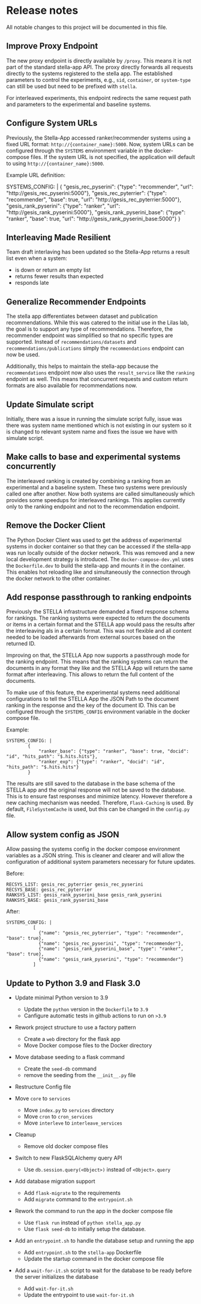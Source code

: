 # Release notes
All notable changes to this project will be documented in this file. 

## Improve Proxy Endpoint
The new proxy endpoint is directly available by `/proxy`. This means it is not part of the standard stella-app API.
The proxy directly forwards all requests directly to the systems registered to the stella app. The established parameters to control the experiments, e.g., `sid`, `container`, or `system-type` can still be used but need to be prefixed with `stella`.

For interleaved experiments, this endpoint redirects the same request path and parameters to the experimental and baseline systems.

## Configure System URLs
Previously, the Stella-App accessed ranker/recommender systems using a fixed URL format: `http://{container_name}:5000`. Now, system URLs can be configured through the `SYSTEMS` environment variable in the docker-compose files. If the system URL is not specified, the application will default to using `http://{container_name}:5000`.

Example URL definition:

SYSTEMS_CONFIG: |
        {
            "gesis_rec_pyserini": {"type": "recommender", "url": "http://gesis_rec_pyserini:5000"},
            "gesis_rec_pyterrier": {"type": "recommender", "base": true, "url": "http://gesis_rec_pyterrier:5000"},
            "gesis_rank_pyserini": {"type": "ranker", "url": "http://gesis_rank_pyserini:5000"},
            "gesis_rank_pyserini_base": {"type": "ranker", "base": true, "url": "http://gesis_rank_pyserini_base:5000"}
        }


## Interleaving Made Resilient
Team draft interlaving has been updated so the Stella-App returns a result list even when a system:
- is down or return an empty list
- returns fewer results than expected
- responds late 


## Generalize Recommender Endpoints
The stella app differentiates between dataset and publication recommendations. While this was catered to the initial use in the Lilas lab, the goal is to support any type of recommendations. Therefore, the recommender endpoint was simplified so that no specific types are supported. Instead of `recommendations/datasets` and `recommendations/publications` simply the `recommendations` endpoint can now be used. 

Additionally, this helps to maintain the stella-app because the `recommendations` endpoint now also uses the `result_service` like the `ranking` endpoint as well. This means that concurrent requests and custom return formats are also available for recommendations now.

## Update Simulate script
Initially, there was a issue in running the simulate script fully, issue was there was system name mentioned which is not existing in our system so it is changed to relevant system name and fixes the issue we have with simulate script.

## Make calls to base and experimental systems concurrently
The interleaved ranking is created by combining a ranking from an experimental and a baseline system. These two systems were previously called one after another. Now both systems are called simultaneously which provides some speedups for interleaved rankings.
This applies currently only to the ranking endpoint and not to the recommendation endpoint.

## Remove the Docker Client
The Python Docker Client was used to get the address of experimental systems in docker container so that they can be accessed if the stella-app was run locally outside of the docker network. This was removed and a new local development strategy is introduced. The `docker-compose-dev.yml` uses the `Dockerfile.dev` to build the stella-app and mounts it in the container. This enables hot reloading like and simultaneously the connection through the docker network to the other container.


## Add response passthrough to ranking endpoints
Previously the STELLA infrastructure demanded a fixed response schema for rankings. The ranking systems were expected to return the documents or items in a certain format and the STELLA app would pass the results after the interleaving als in a certain format. This was not flexible and all content needed to be loaded afterwards from external sources based on the returned ID.  

Improving on that, the STELLA App now supports a passthrough mode for the ranking endpoint. This means that the ranking systems can return the documents in any format they like and the STELLA App will return the same format after interleaving. This allows to return the full content of the documents.

To make use of this feature, the experimental systems need additional configurations to tell the STELLA App the JSON Path to the document ranking in the response and the key of the document ID. This can be configured through the `SYSTEMS_CONFIG` environment variable in the docker compose file.

Example:
```
SYSTEMS_CONFIG: |
        {
            "ranker_base": {"type": "ranker", "base": true, "docid": "id", "hits_path": "$.hits.hits"},
            "ranker_exp": {"type": "ranker", "docid": "id", "hits_path": "$.hits.hits"}
        }
```

The results are still saved to the database in the base schema of the STELLA app and the original response will not be saved to the database. This is to ensure fast responses and minimize latency. However therefore a new caching mechanism was needed. Therefore, `Flask-Caching` is used. By default, `FileSystemCache` is used, but this can be changed in the `config.py` file.



## Allow system config as JSON
Allow passing the systems config in the docker compose environment variables as a JSON string. This is cleaner and clearer and will allow the configuration of additional system parameters necessary for future updates.

Before:
```
RECSYS_LIST: gesis_rec_pyterrier gesis_rec_pyserini
RECSYS_BASE: gesis_rec_pyterrier
RANKSYS_LIST: gesis_rank_pyserini_base gesis_rank_pyserini
RANKSYS_BASE: gesis_rank_pyserini_base
```

After:
```
SYSTEMS_CONFIG: |
          [
            {"name": "gesis_rec_pyterrier", "type": "recommender", "base": true},
            {"name": "gesis_rec_pyserini", "type": "recommender"},
            {"name": "gesis_rank_pyserini_base", "type": "ranker", "base": true},
            {"name": "gesis_rank_pyserini", "type": "recommender"}
          ]
```


## Update to Python 3.9 and Flask 3.0
- Update minimal Python version to 3.9
    - Update the `python` version in the `Dockerfile` to `3.9`
    - Canfigure automatic tests in github actions to run on `>3.9`
    
- Rework project structure to use a factory pattern
    - Create a `web` directory for the flask app
    - Move Docker compose files to the Docker directory

- Move database seeding to a flask command
    - Create the `seed-db` command
    - remove the seeding from the `__init__.py` file

- Restructure Config file

- Move `core` to `services`
    - Move `index.py` to `services` directory
    - Move `cron` to `cron_services`
    - Move `interleve` to `interleave_services`

- Cleanup
    - Remove old docker compose files

- Switch to new FlaskSQLAlchemy query API
    - Use `db.session.query(<Object>)` instead of `<Object>.query`

- Add database migration support
    - Add `flask-migrate` to the requirements
    - Add `migrate` command to the `entrypoint.sh`

- Rework the command to run the app in the docker compose file
    - Use `flask run` instead of `python stella_app.py`
    - Use `flask seed-db` to initially setup the database.

- Add an `entrypoint.sh` to handle the database setup and running the app
    - Add `entrypoint.sh` to the `stella-app` Dockerfile
    - Update the startup command in the docker compose file

- Add a `wait-for-it.sh` script to wait for the database to be ready before the server initializes the database
    - Add `wait-for-it.sh`
    - Update the entrypoint to use `wait-for-it.sh`


